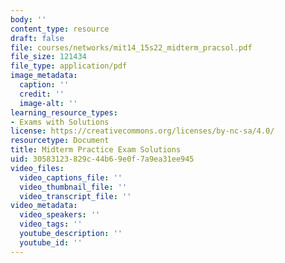 ```yaml
---
body: ''
content_type: resource
draft: false
file: courses/networks/mit14_15s22_midterm_pracsol.pdf
file_size: 121434
file_type: application/pdf
image_metadata:
  caption: ''
  credit: ''
  image-alt: ''
learning_resource_types:
- Exams with Solutions
license: https://creativecommons.org/licenses/by-nc-sa/4.0/
resourcetype: Document
title: Midterm Practice Exam Solutions
uid: 30583123-829c-44b6-9e0f-7a9ea31ee945
video_files:
  video_captions_file: ''
  video_thumbnail_file: ''
  video_transcript_file: ''
video_metadata:
  video_speakers: ''
  video_tags: ''
  youtube_description: ''
  youtube_id: ''
---
```

